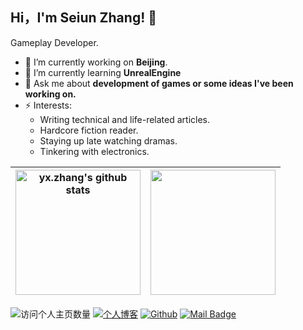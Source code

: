 
## Hi，I'm Seiun Zhang! 👋

Gameplay Developer.

- 🔭 I’m currently working on **Beijing**.
- 🌱 I’m currently learning **UnrealEngine**
- 💬 Ask me about  **development of games or some ideas I've been working on.**
- ⚡ Interests: 
  - Writing technical and life-related articles.
  - Hardcore fiction reader.
  - Staying up late watching dramas.
  - Tinkering with electronics.

| <a href="https://github.com/zhangyxXyz"><img align="center"  height="200px" src="https://github-readme-stats.vercel.app/api?username=zhangyxXyz&show_icons=true&theme=buefy&hide_border=true" alt="yx.zhang's github stats" /></a> | <a href="https://github.com/zhangyxXyz"><img align="center"  height="200px" src="https://github-readme-stats.vercel.app/api/top-langs/?username=zhangyxXyz&layout=compact&theme=buefy&hide_border=true" /></a> |
| ------------------------------------------------------------ | ------------------------------------------------------------ |

![访问个人主页数量](https://komarev.com/ghpvc/?username=zhangyxXyz&color=green)
[![个人博客](https://img.shields.io/badge/-个人博客[onlyzyx.com]-c14438?style=flat-square&logo=B&logoColor=white)](https://onlyzyx.com/)
[![Github](https://img.shields.io/github/followers/zhangyxXyz?label=Github&style=social)](https://github.com/zhangyxXyz)
[![Mail Badge](https://img.shields.io/badge/zhangyx_xyz@163.com-Green?style=flat-square&logo=Gmail&logoColor=white&link=mailto:zhangyx_xyz@163.com)](mailto:zhangyx_xyz@163.com)

<!--<a href="https://github.com/zhangyxXyz"><img align="center" src="https://github-readme-stats.vercel.app/api?username=zhangyxXyz&show_icons=true&include_all_commits=true&theme=buefy&hide_border=true" alt="yx.zhang's github stats" />-->

<!--## GitHub Infos-->
<!--<img src="https://github-profile-trophy.vercel.app/?username=zhangyxXyz&theme=flat&column=7" alt="logo" height="160" align="center" style="margin: auto;" />-->

<!--
**zhangyxXyz/zhangyxXyz** is a ✨ _special_ ✨ repository because its `README.md` (this file) appears on your GitHub profile.

Here are some ideas to get you started:

- 🔭 I’m currently working on ...
- 🌱 I’m currently learning ...
- 👯 I’m looking to collaborate on ...
- 🤔 I’m looking for help with ...
- 💬 Ask me about ...
- 📫 How to reach me: ...
- 😄 Pronouns: ...
- ⚡ Fun fact: ...
-->
